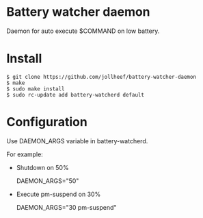 # Battery watcher daemon

Daemon for auto execute $COMMAND on low battery.

# Install
    $ git clone https://github.com/jollheef/battery-watcher-daemon
    $ make
	$ sudo make install
    $ sudo rc-update add battery-watcherd default
	
# Configuration
Use DAEMON_ARGS variable in battery-watcherd.

For example:

* Shutdown on 50%

    DAEMON_ARGS="50"

* Execute pm-suspend on 30%

    DAEMON_ARGS="30 pm-suspend"
